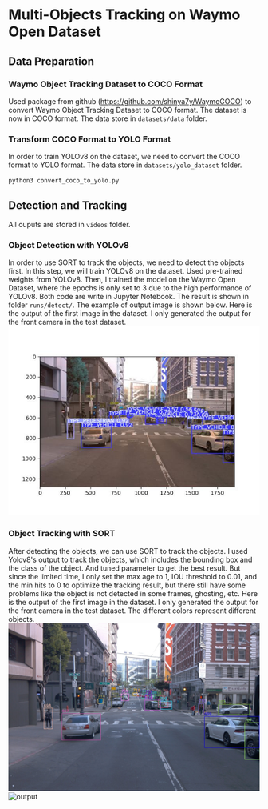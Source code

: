 # Multi-Objects Tracking on Waymo Open Dataset
## Data Preparation
### Waymo Object Tracking Dataset to COCO Format
Used package from github (https://github.com/shinya7y/WaymoCOCO) to convert Waymo Object Tracking Dataset to COCO format.
The dataset is now in COCO format. The data store in `datasets/data` folder.
### Transform COCO Format to YOLO Format
In order to train YOLOv8 on the dataset, we need to convert the COCO format to YOLO format. The data store in `datasets/yolo_dataset` folder.
```angular2html
python3 convert_coco_to_yolo.py
```
## Detection and Tracking
All ouputs are stored in `videos` folder.
### Object Detection with YOLOv8
In order to use SORT to track the objects, we need to detect the objects first. 
In this step, we will train YOLOv8 on the dataset. 
Used pre-trained weights from YOLOv8. 
Then, I trained the model on the Waymo Open Dataset, where the epochs is only set to 3 due to the high performance of YOLOv8.
Both code are write in Jupyter Notebook. The result is shown in folder `runs/detect/`.
The example of output image is shown below.
Here is the output of the first image in the dataset. I only generated the output for the front camera in the test dataset.
![output](generated_imgs/yolo_output_images/result_0.jpg)

### Object Tracking with SORT
After detecting the objects, we can use SORT to track the objects.
I used Yolov8's output to track the objects, which includes the bounding box and the class of the object.
And tuned parameter to get the best result. But since the limited time, I only set the max age to 1, IOU threshold to 0.01, 
and the min hits to 0 to optimize the tracking result, but there still have some problems like the object is not detected in some frames, ghosting, etc.
Here is the output of the first image in the dataset. I only generated the output for the front camera in the test dataset. The different colors represent different objects.
![output](generated_imgs/sort_output_images/val_00000_00000_camera1.jpg)
![output](videos/sort_output.gif)